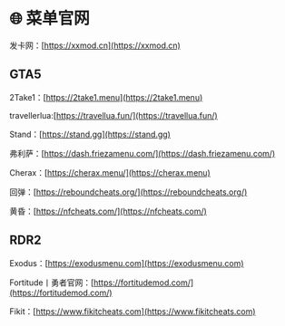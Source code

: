 # 🌐 菜单官网

发卡网：[https://xxmod.cn](https://xxmod.cn)

<!-- tabs:start -->

## **GTA5**

2Take1：[https://2take1.menu](https://2take1.menu)

travellerlua:[https://travellua.fun/](https://travellua.fun/)

Stand：[https://stand.gg](https://stand.gg)

弗利萨：[https://dash.friezamenu.com/](https://dash.friezamenu.com/)

Cherax：[https://cherax.menu/](https://cherax.menu)

回弹：[https://reboundcheats.org/](https://reboundcheats.org/)

黄昏：[https://nfcheats.com/](https://nfcheats.com/)


## **RDR2**

Exodus：[https://exodusmenu.com](https://exodusmenu.com)

Fortitude丨勇者官网：[https://fortitudemod.com/](https://fortitudemod.com/)

Fikit：[https://www.fikitcheats.com](https://www.fikitcheats.com)

<!-- tabs:end -->